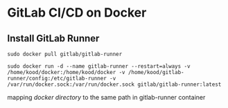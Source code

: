 # GitLab CI/CD on Docker

## Install GitLab Runner

```shell
sudo docker pull gitlab/gitlab-runner

sudo docker run -d --name gitlab-runner --restart=always -v /home/kood/docker:/home/kood/docker -v /home/kood/gitlab-runner/config:/etc/gitlab-runner -v /var/run/docker.sock:/var/run/docker.sock gitlab/gitlab-runner:latest
```

mapping *docker directory* to the same path in gitlab-runner container